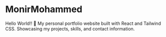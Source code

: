 # MonirMohammed
Hello World!! 💼 My personal portfolio website built with React and Tailwind CSS. Showcasing my projects, skills, and contact information.
